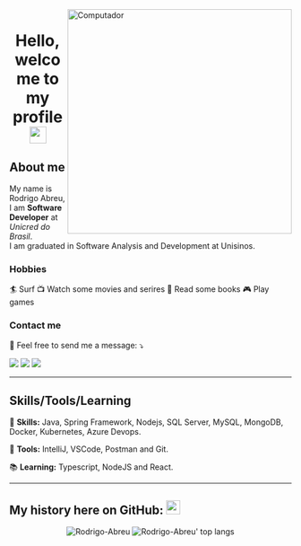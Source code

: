 <img src="https://raw.githubusercontent.com/MicaelliMedeiros/micaellimedeiros/master/image/computer-illustration.png" min-width="400px" max-width="400px" width="400px" align="right" alt="Computador">

<h1 align="center"> Hello, welcome to my profile <img src="https://media.giphy.com/media/hvRJCLFzcasrR4ia7z/giphy.gif" width="30px"></h1>

## About me

<p align="left">
  My name is Rodrigo Abreu, I am <strong>Software Developer</strong> at <i>Unicred do Brasil</i>.<br>
  I am graduated in Software Analysis and Development at Unisinos.
</p>

### Hobbies

<p align="left">
  <a> 🏄 Surf</a>
  <a> 📺 Watch some movies and serires </a>
  <a> 📖 Read some books</a>
  <a> 🎮 Play games</a>
</p>

### Contact me

<p align="left">
  💌 Feel free to send me a message: ⤵️
</p>

<p align="left">
  <a href="https://instagram.com/rodabreu" target="_blank" alt="Instagram">
  <img src="https://img.shields.io/badge/-Instagram-DF0174?style=for-the-badge&logo=instagram&logoColor=white&link=https://www.instagram.com/rodabreu/"/></a>
  
  <a href="https://www.linkedin.com/in/rodabreu/" target="_blank" alt="Linkedin">
  <img src="https://img.shields.io/badge/-Linkedin-0e76a8?style=for-the-badge&logo=Linkedin&logoColor=white&link=https://www.linkedin.com/in/rodabreu/" /></a>

  <a href="https://twitter.com/rod_abreu" target="_blank" alt="Twitter">
  <img src="https://img.shields.io/badge/-Twitter-3b5998?style=for-the-badge&logo=twitter&logoColor=white&link=https://twitter.com/rod_abreu/"/></a>
</p>

---

## Skills/Tools/Learning

<p align="left">
  🦄 <strong>Skills:</strong> Java, Spring Framework, Nodejs,  SQL Server, MySQL, MongoDB, Docker, Kubernetes, Azure Devops.
</p>

<p align="left">
  🔧 <strong>Tools:</strong> IntelliJ, VSCode, Postman and Git.
</p>

<p align="left">
📚 <strong>Learning:</strong> Typescript, NodeJS and React.
</p>

<hr />

## My history here on GitHub: <img src='https://user-images.githubusercontent.com/5713670/87202985-820dcb80-c2b6-11ea-9f56-7ec461c497c3.gif' width='25"'> </h3>

<p align="center">
  <img src="https://github-readme-stats.vercel.app/api?username=rodrigodabreu&show_icons=true&theme=dracula" alt="Rodrigo-Abreu" />
  <img src="https://github-readme-stats.vercel.app/api/top-langs/?username=rodrigodabreu&layout=compact&show_icons=true&theme=dracula" alt="Rodrigo-Abreu' top langs" />
</p>
